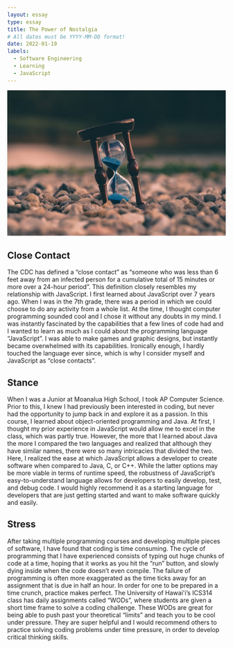 ```yaml
---
layout: essay
type: essay
title: The Power of Nostalgia
# All dates must be YYYY-MM-DD format!
date: 2022-01-19
labels:
  - Software Engineering
  - Learning
  - JavaScript
---
```


<img class ="ui image" src="/images/hourglass.jpeg">

## Close Contact

The CDC has defined a “close contact” as “someone who was less than 6 feet away from an infected person for a cumulative total of 15 minutes or more over a 24-hour period”. This definition closely resembles my relationship with JavaScript. I first learned about JavaScript over 7 years ago. When I was in the 7th grade, there was a period in which we could choose to do any activity from a whole list. At the time, I thought computer programming sounded cool and I chose it without any doubts in my mind. I was instantly fascinated by the capabilities that a few lines of code had and I wanted to learn as much as I could about the programming language “JavaScript”. I was able to make games and graphic designs, but instantly became overwhelmed with its capabilities. Ironically enough, I hardly touched the language ever since, which is why I consider myself and JavaScript as “close contacts”. 

## Stance

When I was a Junior at Moanalua High School, I took AP Computer Science. Prior to this, I knew I had previously been interested in coding, but never had the opportunity to jump back in and explore it as a passion. In this course, I learned about object-oriented programming and Java. At first, I thought my prior experience in JavaScript would allow me to excel in the class, which was partly true. However, the more that I learned about Java the more I compared the two languages and realized that although they have similar names, there were so many intricacies that divided the two. Here, I realized the ease at which JavaScript allows a developer to create software when compared to Java, C, or C++. While the latter options may be more viable in terms of runtime speed, the robustness of JavaScript’s easy-to-understand language allows for developers to easily develop, test, and debug code. I would highly recommend it as a starting language for developers that are just getting started and want to make software quickly and easily.

## Stress

After taking multiple programming courses and developing multiple pieces of software, I have found that coding is time consuming. The cycle of programming that I have experienced consists of typing out huge chunks of code at a time, hoping that it works as you hit the “run” button, and slowly dying inside when the code doesn’t even compile. The failure of programming is often more exaggerated as the time ticks away for an assignment that is due in half an hour. In order for one to be prepared in a time crunch, practice makes perfect. The University of Hawai'i’s ICS314 class has daily assignments called “WODs”, where students are given a short time frame to solve a coding challenge. These WODs are great for being able to push past your theoretical “limits” and teach you to be cool under pressure. They are super helpful and I would recommend others to practice solving coding problems under time pressure, in order to develop critical thinking skills.
